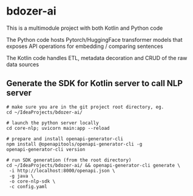 # bdozer-ai

This is a multimodule project with both Kotlin and Python code

The Python code hosts Pytorch/HuggingFace transformer models that exposes API operations for
embedding / comparing sentences 

The Kotlin code handles ETL, metadata decoration and CRUD of the raw data sources

## Generate the SDK for Kotlin server to call NLP server

```shell
# make sure you are in the git project root directory, eg.
cd ~/IdeaProjects/bdozer-ai/

# launch the python server locally
cd core-nlp; uvicorn main:app --reload

# prepare and install openapi-generator-cli
npm install @openapitools/openapi-generator-cli -g
openapi-generator-cli version

# run SDK generation (from the root directory)
cd ~/IdeaProjects/bdozer-ai/ && openapi-generator-cli generate \
 -i http://localhost:8000/openapi.json \
 -g java \
 -o core-nlp-sdk \
 -c config.yaml 
```
